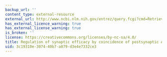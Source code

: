```yaml
---
backup_url: ''
content_type: external-resource
external_url: http://www.ncbi.nlm.nih.gov/entrez/query.fcgi?cmd=Retrieve&db=PubMed&dopt=Citation&list_uids=8985014
has_external_licence_warning: true
has_external_license_warning: true
is_broken: ''
license: https://creativecommons.org/licenses/by-nc-sa/4.0/
title: Regulation of synaptic efficacy by coincidence of postsynaptic APs and EPSPs
uid: 3c19310e-3074-40b7-a079-d3e4e7332ce3
---
```

